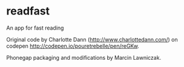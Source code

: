 readfast
========

An app for fast reading

Original code by Charlotte Dann (http://www.charlottedann.com/) on codepen http://codepen.io/pouretrebelle/pen/reGKw.

Phonegap packaging and modifications by Marcin Lawniczak.
